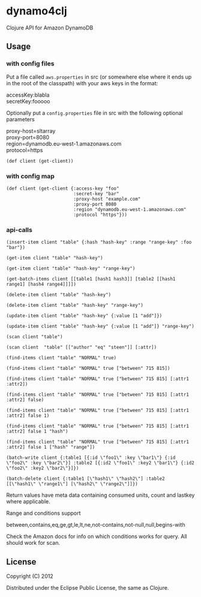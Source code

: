 # dynamo4clj

Clojure API for Amazon DynamoDB

## Usage

### with config files
Put a file called `aws.properties` in src (or somewhere else where it ends up in the root of the classpath) with your aws keys in the format:

accessKey:blabla    
secretKey:fooooo    

Optionally put a `config.properties` file in src with the following optional parameters

proxy-host=sltarray   
proxy-port=8080  
region=dynamodb.eu-west-1.amazonaws.com  
protocol=https

    (def client (get-client))


### with config map 

    (def client (get-client {:access-key "foo"
                             :secret-key "bar"
                             :proxy-host "example.com" 
                             :proxy-port 8080 
                             :region "dynamodb.eu-west-1.amazonaws.com"
                             :protocol "https"}))

### api-calls 

    (insert-item client "table" {:hash "hash-key" :range "range-key" :foo "bar"})

    (get-item client "table" "hash-key")
    
    (get-item client "table" "hash-key" "range-key")

    (get-batch-items client [[table1 [hash1 hash3]] [table2 [[hash1 range1] [hash4 range4]]]])

    (delete-item client "table" "hash-key")
    
    (delete-item client "table" "hash-key" "range-key")

    (update-item client "table" "hash-key" {:value [1 "add"]})
     
    (update-item client "table" "hash-key" {:value [1 "add"]} "range-key")

    (scan client "table")

    (scan client  "table" [["author" "eq" "steen"]] [:attr])

    (find-items client "table" "NORMAL" true)   

    (find-items client "table" "NORMAL" true ["between" 715 815])

    (find-items client "table" "NORMAL" true ["between" 715 815] [:attr1 :attr2])
    
    (find-items client "table" "NORMAL" true ["between" 715 815] [:attr1 :attr2] false)
    
    (find-items client "table" "NORMAL" true ["between" 715 815] [:attr1 :attr2] false 1)
    
    (find-items client "table" "NORMAL" true ["between" 715 815] [:attr1 :attr2] false 1 "hash")
    
    (find-items client "table" "NORMAL" true ["between" 715 815] [:attr1 :attr2] false 1 ["hash" "range"])
    
    (batch-write client {:table1 [{:id \"foo1\" :key \"bar1\"} {:id \"foo2\" :key \"bar2\"}] :table2 [{:id2 \"foo1\" :key2 \"bar1\"} {:id2 \"foo2\" :key2 \"bar2\"}]})
    
    (batch-delete client {:table1 [\"hash1\" \"hash2\"] :table2 [[\"hash1\" \"range1\"] [\"hash2\" \"range2\"]]})

Return values have meta data containing consumed units, count and lastkey where applicable.

Range and conditions support

between,contains,eq,ge,gt,le,lt,ne,not-contains,not-null,null,begins-with

Check the Amazon docs for info on which conditions works for query. All should work for scan.

## License

Copyright (C) 2012 

Distributed under the Eclipse Public License, the same as Clojure.
